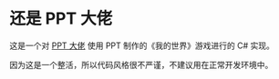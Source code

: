 # 还是 PPT 大佬

这是一个对 [PPT 大佬](https://space.bilibili.com/3494364766537878) 使用 PPT 制作的《我的世界》游戏进行的 C# 实现。

因为这是一个整活，所以代码风格很不严谨，不建议用在正常开发环境中。
